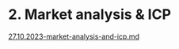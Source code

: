 # 2. Market analysis & ICP

[27.10.2023-market-analysis-and-icp.md](../../../events/2023-q4-startup-school-by-startup-depot-family-archive/27.10.2023-market-analysis-and-icp.md "mention")
